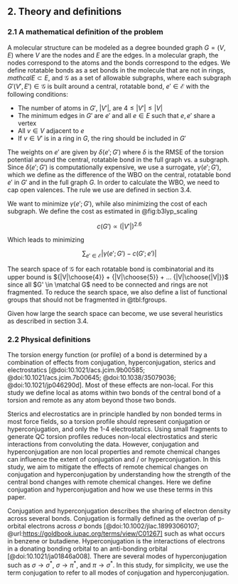 ## 2. Theory and definitions

### 2.1 A mathematical definition of the problem

A molecular structure can be modeled as a degree bounded graph $G = (V, E)$ where $V$ are the nodes and $E$ are the edges.
In a molecular graph, the nodes correspond to the atoms and the bonds correspond to the edges.
We define rotatable bonds as a set bonds in the molecule that are not in rings, $mathcal{E} \subset E$, and $\mathcal{G}$ as a set
of allowable subgraphs, where each subgraph $G'(V', E') \in \mathcal{G}$ is built around a central, rotatable bond, $e' \in \mathcal{E}$
with the following conditions:

* The number of atoms in $G'$, $|V'|$, are $4 \leq |V'| \leq |V|$
* The minimum edges in $G'$ are $e'$ and all $e \in E$ such that $e, e'$ share a vertex
* All $v \in V$ adjacent to $e$
* If $v \in V'$ is in a ring in $G$, the ring should be included in $G'$

The weights on $e'$ are given by $\delta(e'; G')$ where $\delta$ is the RMSE of the torsion potential around the central, rotatable bond in
the full graph vs. a subgraph. Since $\delta(e'; G')$ is computationally expensive, we use a surrogate, $\gamma(e'; G')$, which we
define as the difference of the WBO on the central, rotatable bond $e'$ in $G'$ and in the full graph $G$.
In order to calculate the WBO, we need to cap open valences. The rule we use are defined in section 3.4.

We want to minimize $\gamma(e'; G')$, while also minimizing the cost of each subgraph. We define the cost as estimated in @fig:b3lyp_scaling

$$ c(G') \propto (|V'|)^{2.6} $$

Which leads to minimizing

$$ \sum_{e' \in \mathcal{E}} |\gamma(e';  G') - c(G'; e')|$$

The search space of $\mathcal G$ for each rotatable bond is combinatorial and its upper bound is ${|V|\choose{4}} + {|V|\choose{5}} + ... {|V|\choose{|V|}}$
since all $G' \in \matchal G$ need to be connected and rings are not fragmented. To reduce the search space, we also define a list
of functional groups that should not be fragmented in @tbl:fgroups.

Given how large the search space can become, we use several heuristics as described in section 3.4.

### 2.2 Physical definitions

The torsion energy function (or profile) of a bond is determined by a combination of effects from conjugation,
hyperconjugation, sterics and electrostatics
[@doi:10.1021/acs.jcim.9b00585; @doi:10.1021/acs.jcim.7b00645; @doi:10.1038/35079036; @doi:10.1021/jp046290d]. Most of these effects
are non-local. For this study we define local as atoms within two bonds of the central bond of a torsion and remote as any atom
beyond those two bonds.

Sterics and elecrostatics are in principle handled by non bonded terms in most force fields, so a torsion profile should
represent conjugation or hyperconjugation, and only the 1-4 electrostatics. Using small fragments to generate QC torsion profiles
reduces non-local electrostatics and steric interactions from convoluting the data. However, conjugation and
hyperconjugation are non local properties and remote chemical changes can influence the extent of conjugation and / or hyperconjugation.
In this study, we aim to mitigate the effects of remote chemical changes on conjugation and hyperconjugation by understanding how
the strength of the central bond changes with remote chemical changes. Here we define conjugation and hyperconjugation and how we use these
terms in this paper.

Conjugation and hyperconjugation describes the sharing of electron density across several bonds.
Conjugation is formally defined as the overlap of p-orbital electrons across $\sigma$ bonds [@doi:10.1002/jlac.18993060107; @url:https://goldbook.iupac.org/terms/view/C01267] such as what occurs in
benzene or butadiene. Hyperconjugation is the interactions of electrons in a donating bonding orbital to an anti-bonding orbital [@doi:10.1021/ja01846a008].
There are several modes of hyperconjugation such as $\sigma \to \sigma^*$, $\sigma \to \pi^*$, and $\pi \to \sigma^*$. In this study, for simplicity,
we use the term conjugation to refer to all modes of conjugation and hyperconjugation.

